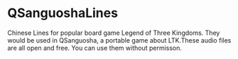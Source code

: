 QSanguoshaLines
===============

Chinese Lines for popular board game Legend of Three Kingdoms. They would be used in QSanguosha, a portable game about LTK.These audio files are all open and free. You can use them without permisson.
